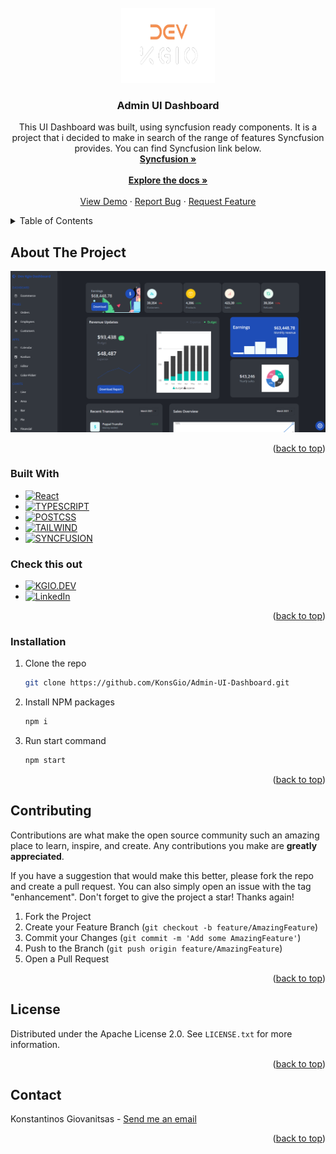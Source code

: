 <div id="top"></div>

<!-- PROJECT LOGO -->
<br />
<div align="center">
  <a href="https://github.com/KonsGio/Admin-UI-Dashboard">
    <img src="public/icon.png" alt="Logo" width="150" height="120">
  </a>

<h3 align="center">Admin UI Dashboard</h3>

  <p align="center">
    This UI Dashboard was built, using syncfusion ready components. It is a project that i decided to make in search of the range of features Syncfusion provides. You can find Syncfusion link below.
    <br />
    <a href="https://www.syncfusion.com"><strong>Syncfusion »</strong></a>
    <br />
    <br />
    <a href="https://github.com/KonsGio/Admin-UI-Dashboard"><strong>Explore the docs »</strong></a>
    <br />
    <br />
    <a href="https://kgio-dev-dashboard.netlify.app">View Demo</a>
    ·
    <a href="https://github.com/KonsGio/Admin-UI-Dashboard/issues">Report Bug</a>
    ·
    <a href="https://github.com/KonsGio/Admin-UI-Dashboard/issues">Request Feature</a>
  </p>
</div>



<!-- TABLE OF CONTENTS -->
<details>
  <summary>Table of Contents</summary>
  <ol>
    <li>
      <a href="#about-the-project">About The Project</a>
      <ul>
        <li><a href="#built-with">Built With</a></li>
           <li><a href="#check-this-out">Check this out</a></li>
      </ul>
    </li>
    <li><a href="#installation">Installation</a></li>
    <li><a href="#contributing">Contributing</a></li>
    <li><a href="#license">License</a></li>
    <li><a href="#contact">Contact</a></li>
  </ol>
</details>



<!-- ABOUT THE PROJECT -->
## About The Project

[![Admin UI Dashboard][product-screenshot]](https://kgio-dev-dashboard.netlify.app)

<p align="right">(<a href="#top">back to top</a>)</p>



### Built With

* [![React][React.js]][React-url]
* [![TYPESCRIPT][TYPESCRIPT]][TYPESCRIPT-url]
* [![POSTCSS][POSTCSS]][POSTCSS-url]
* [![TAILWIND][TAILWIND]][TAILWIND-url]
* [![SYNCFUSION][SYNCFUSION]][SYNCFUSION-url]


### Check this out

* [![KGIO.DEV][SITE]][SITE-url]
* [![LinkedIn][linkedin-shield]][linkedin-url]


<p align="right">(<a href="#top">back to top</a>)</p>



<!-- INSTALLATION  -->
### Installation

1. Clone the repo
   ```sh
   git clone https://github.com/KonsGio/Admin-UI-Dashboard.git
   ```
2. Install NPM packages
   ```sh
   npm i
   ```
3. Run start command
   ```js
   npm start
   ```

<p align="right">(<a href="#top">back to top</a>)</p>



<!-- CONTRIBUTING -->
## Contributing

Contributions are what make the open source community such an amazing place to learn, inspire, and create. Any contributions you make are **greatly appreciated**.

If you have a suggestion that would make this better, please fork the repo and create a pull request. You can also simply open an issue with the tag "enhancement".
Don't forget to give the project a star! Thanks again!

1. Fork the Project
2. Create your Feature Branch (`git checkout -b feature/AmazingFeature`)
3. Commit your Changes (`git commit -m 'Add some AmazingFeature'`)
4. Push to the Branch (`git push origin feature/AmazingFeature`)
5. Open a Pull Request

<p align="right">(<a href="#top">back to top</a>)</p>



<!-- LICENSE -->
## License

Distributed under the Apache License 2.0. See `LICENSE.txt` for more information.

<p align="right">(<a href="#top">back to top</a>)</p>



<!-- CONTACT -->
## Contact

Konstantinos Giovanitsas - <a href="mailto:konstantinos.giovanitsas@yahoo.com">Send me an email</a>


<p align="right">(<a href="#top">back to top</a>)</p>


<!-- MARKDOWN LINKS & IMAGES -->
<!-- https://www.markdownguide.org/basic-syntax/#reference-style-links -->
[linkedin-shield]: https://img.shields.io/badge/-LinkedIn-black.svg?style=for-the-badge&logo=linkedin&colorB=555
[linkedin-url]: https://www.linkedin.com/in/konstantinos-giovanitsas-10b511150/
[product-screenshot]: public/dev-app.png
[React.js]: https://img.shields.io/badge/React-20232A?style=for-the-badge&logo=react&logoColor=61DAFB
[React-url]: https://reactjs.org/
[SITE]: https://img.shields.io/badge/kgio.dev-0A0A0A?style=for-the-badge&logo=dev.to&logoColor=white
[SITE-url]: https://www.kgio.dev
[TYPESCRIPT]: https://img.shields.io/badge/TypeScript-F7DF1E?style=for-the-badge&logo=typescript&logoColor=black
[TYPESCRIPT-url]: https://www.typescriptlang.org
[POSTCSS]: https://img.shields.io/badge/PostCSS-FFFFFF?style=for-the-badge&logo=PostCSS&logoColor=FF5733
[POSTCSS-url]: https://postcss.org
[TAILWIND]: https://img.shields.io/badge/Tailwind-334FCE?style=for-the-badge&logo=tailwindcss&logoColor=white
[TAILWIND-url]: https://tailwindcss.com
[SYNCFUSION]: https://img.shields.io/badge/SyncFusion-FFC300?style=for-the-badge&logo=S&logoColor=white
[SYNCFUSION-url]: https://www.syncfusion.com



